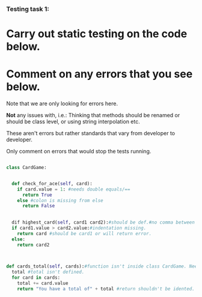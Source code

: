### Testing task 1:

# Carry out static testing on the code below.
# Comment on any errors that you see below.

Note that we are only looking for errors here.

**Not** any issues with, i.e.: 
Thinking that methods should be renamed or should be class level, or using string interpolation etc. 

These aren't errors but rather standards that vary from developer to developer. 

Only comment on errors that would stop the tests running.

```python

class CardGame:


  def check_for_ace(self, card):
    if card.value = 1: #needs double equals/==
      return True
    else #colon is missing from else
      return False
   

  dif highest_card(self, card1 card2):#should be def.#no comma between card 1 and card2 between brackets.
  if card1.value > card2.value:#indentation missing.
    return card #should be card1 or will return error.
  else:
    return card2
  


def cards_total(self, cards):#function isn't inside class CardGame. Needs to be indented.
  total #total isn't defined.
  for card in cards:
    total += card.value 
    return "You have a total of" + total #return shouldn't be idented. Should be inline with for. '+ total' is as an integer, should be concatenated to a string.
  
```
